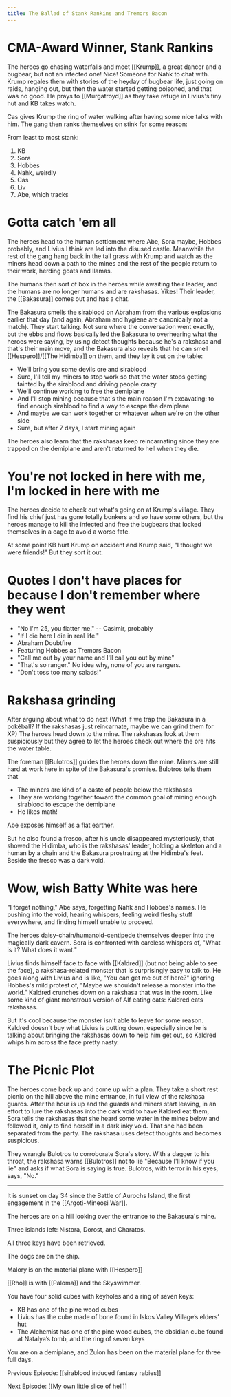 ```yaml
---
title: The Ballad of Stank Rankins and Tremors Bacon
---
```


# CMA-Award Winner, Stank Rankins

The heroes go chasing waterfalls and meet [[Krump]], a great dancer and a bugbear, but not an infected one! Nice! Someone for Nahk to chat with. Krump regales them with stories of the heyday of bugbear life, just going on raids, hanging out, but then the water started getting poisoned, and that was no good. He prays to [[Murgatroyd]] as they take refuge in Livius's tiny hut and KB takes watch.

Cas gives Krump the ring of water walking after having some nice talks with him. The gang then ranks themselves on stink for some reason: 

From least to most stank: 

1. KB
2. Sora
3. Hobbes
4. Nahk, weirdly
5. Cas
6. Liv
7. Abe, which tracks 

# Gotta catch 'em all

The heroes head to the human settlement where Abe, Sora maybe, Hobbes probably, and Livius I think are led into the disused castle. Meanwhile the rest of the gang hang back in the tall grass with Krump and watch as the miners head down a path to the mines and the rest of the people return to their work, herding goats and llamas.

The humans then sort of box in the heroes while awaiting their leader, and the humans are no longer humans and are rakshasas. Yikes! Their leader, the [[Bakasura]] comes out and has a chat. 

The Bakasura smells the sirablood on Abraham from the various explosions earlier that day (and again, Abraham and hygiene are canonically not a match). They start talking. Not sure where the conversation went exactly, but the ebbs and flows basically led the Bakasura to overhearing what the heroes were saying, by using detect thoughts because he's a rakshasa and that's their main move, and the Bakasura also reveals that he can smell [[Hespero]]/[[The Hidimba]] on them, and they lay it out on the table:

- We'll bring you some devils ore and sirablood
- Sure, I'll tell my miners to stop work so that the water stops getting tainted by the sirablood and driving people crazy
- We'll continue working to free the demiplane
- And I'll stop mining because that's the main reason I'm excavating: to find enough sirablood to find a way to escape the demiplane
- And maybe we can work together or whatever when we're on the other side
- Sure, but after 7 days, I start mining again

The heroes also learn that the rakshasas keep reincarnating since they are trapped on the demiplane and aren't returned to hell when they die. 

# You're not locked in here with me, I'm locked in here with me

The heroes decide to check out what's going on at Krump's village. They find his chief just has gone totally bonkers and so have some others, but the heroes manage to kill the infected and free the bugbears that locked themselves in a cage to avoid a worse fate. 

At some point KB hurt Krump on accident and Krump said, "I thought we were friends!" But they sort it out. 

# Quotes I don't have places for because I don't remember where they went

- "No I'm 25, you flatter me." -- Casimir, probably
- "If I die here I die in real life."
- Abraham Doubtfire 
- Featuring Hobbes as Tremors Bacon 
- "Call me out by your name and I'll call you out by mine"
- "That's so ranger." No idea why, none of you are rangers. 
- "Don't toss too many salads!"

# Rakshasa grinding

After arguing about what to do next (What if we trap the Bakasura in a pokéball? If the rakshasas just reincarnate, maybe we can grind them for XP) The heroes head down to the mine. The rakshasas look at them suspiciously but they agree to let the heroes check out where the ore hits the water table. 

The foreman [[Bulotros]] guides the heroes down the mine. Miners are still hard at work here in spite of the Bakasura's promise. Bulotros tells them that 

- The miners are kind of a caste of people below the rakshasas
- They are working together toward the common goal of mining enough sirablood to escape the demiplane
- He likes math!

Abe exposes himself as a flat earther.

But he also found a fresco, after his uncle disappeared mysteriously, that showed the Hidimba, who is the rakshasas' leader, holding a skeleton and a human by a chain and the Bakasura prostrating at the Hidimba's feet. Beside the fresco was a dark void. 

# Wow, wish Batty White was here

"I forget nothing," Abe says, forgetting Nahk and Hobbes's names. He pushing into the void, hearing whispers, feeling weird fleshy stuff everywhere, and finding himself unable to proceed. 

The heroes daisy-chain/humanoid-centipede themselves deeper into the magically dark cavern. Sora is confronted with careless whispers of, "What is it? What does it want." 

Livius finds himself face to face with [[Kaldred]] (but not being able to see the face), a rakshasa-related monster that is surprisingly easy to talk to. He goes along with Livius and is like, "You can get me out of here?" ignoring Hobbes's mild protest of, "Maybe we shouldn't release a monster into the world." Kaldred crunches down on a rakshasa that was in the room. Like some kind of giant monstrous version of Alf eating cats: Kaldred eats rakshasas.

But it's cool because the monster isn't able to leave for some reason. Kaldred doesn't buy what Livius is putting down, especially since he is talking about bringing the rakshasas down to help him get out, so Kaldred whips him across the face pretty nasty. 

# The Picnic Plot

The heroes come back up and come up with a plan. They take a short rest picnic on the hill above the mine entrance, in full view of the rakshasa guards. After the hour is up and the guards and miners start leaving, in an effort to lure the rakshasas into the dark void to have Kaldred eat them, Sora tells the rakshasas that she heard some water in the mines below and followed it, only to find herself in a dark inky void. That she had been separated from the party. The rakshasa uses detect thoughts and becomes suspicious. 

They wrangle Bulotros to corroborate Sora's story. With a dagger to his throat, the rakshasa warns [[Bulotros]] not to lie "Because I'll know if you lie" and asks if what Sora is saying is true. Bulotros, with terror in his eyes, says, "No."

---
It is sunset on day 34 since the Battle of Aurochs Island, the first engagement in the [[Argoti-Mineosi War]].

The heroes are on a hill looking over the entrance to the Bakasura's mine.

Three islands left: Nistora, Dorost, and Charatos.

All three keys have been retrieved.

The dogs are on the ship.

Malory is on the material plane with [[Hespero]]

[[Rho]] is with [[Paloma]] and the Skyswimmer.

You have four solid cubes with keyholes and a ring of seven keys:

-   KB has one of the pine wood cubes
-   Livius has the cube made of bone found in Iskos Valley Village’s elders’ hut
-   The Alchemist has one of the pine wood cubes, the obsidian cube found at Natalya’s tomb, and the ring of seven keys

You are on a demiplane, and Zulon has been on the material plane for three full days.


Previous Episode: [[sirablood induced fantasy rabies]]

Next Episode: [[My own little slice of hell]]